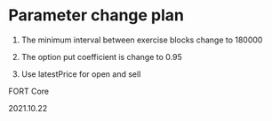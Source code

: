 # Parameter change plan

1. The minimum interval between exercise blocks change to 180000

2. The option put coefficient is change to 0.95

3. Use latestPrice for open and sell

FORT Core

2021.10.22
